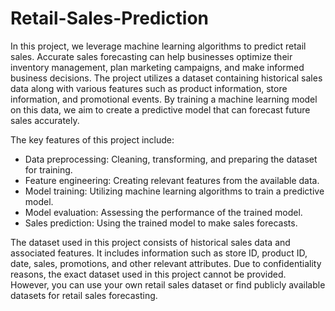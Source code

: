 # Retail-Sales-Prediction
In this project, we leverage machine learning algorithms to predict retail sales. Accurate sales forecasting can help businesses optimize their inventory management, plan marketing campaigns, and make informed business decisions. The project utilizes a dataset containing historical sales data along with various features such as product information, store information, and promotional events. By training a machine learning model on this data, we aim to create a predictive model that can forecast future sales accurately.

The key features of this project include:
* Data preprocessing: Cleaning, transforming, and preparing the dataset for training.
* Feature engineering: Creating relevant features from the available data.
* Model training: Utilizing machine learning algorithms to train a predictive model.
* Model evaluation: Assessing the performance of the trained model.
* Sales prediction: Using the trained model to make sales forecasts.

The dataset used in this project consists of historical sales data and associated features. It includes information such as store ID, product ID, date, sales, promotions, and other relevant attributes. Due to confidentiality reasons, the exact dataset used in this project cannot be provided. However, you can use your own retail sales dataset or find publicly available datasets for retail sales forecasting.

